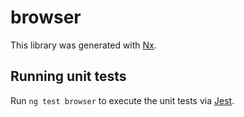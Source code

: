 # browser

This library was generated with [Nx](https://nx.dev).

## Running unit tests

Run `ng test browser` to execute the unit tests via [Jest](https://jestjs.io).
